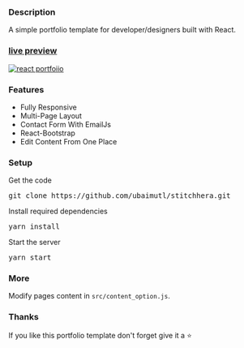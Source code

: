 ### Description

A simple portfolio template for developer/designers built with React. 

### [live preview](https://ubaimutl.github.io/stitchhera/)

[![react portfoiio](src/assets/images/react%20portfolio%20gif.gif)](https://ubaimutl.github.io/stitchhera/)

### Features

- Fully Responsive
- Multi-Page Layout
- Contact Form With EmailJs
- React-Bootstrap
- Edit Content From One Place

### Setup

Get the code

<pre>git clone https://github.com/ubaimutl/stitchhera.git</pre>
 
Install required dependencies

<pre>yarn install</pre>


Start the server

<pre>yarn start</pre>

### More

Modify pages content in  `src/content_option.js`.

### Thanks

If you like this portfolio template don't forget give it a ⭐ 
